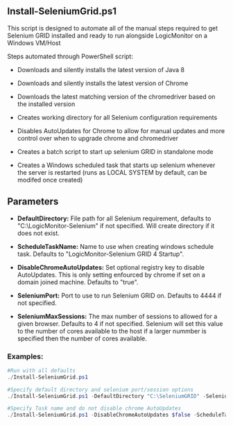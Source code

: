 ## Install-SeleniumGrid.ps1

This script is designed to automate all of the manual steps required to get Selenium GRID installed and ready to run alongside LogicMonitor on a Windows VM/Host

Steps automated through PowerShell script:

- Downloads and silently installs the latest version of Java 8

- Downloads and silently installs the latest version of Chrome

- Downloads the latest matching version of the chromedriver based on the installed version

- Creates working directory for all Selenium configuration requirements

- Disables AutoUpdates for Chrome to allow for manual updates and more control over when to upgrade chrome and chromedriver

- Creates a batch script to start up selenium GRID in standalone mode

- Creates a Windows scheduled task that starts up selenium whenever the server is restarted (runs as LOCAL SYSTEM by default, can be modifed once created)

## Parameters

- **DefaultDirectory:** File path for all Selenium requirement, defaults to "C:\LogicMonitor-Selenium" if not specified. Will create directory if it does not exist.

- **ScheduleTaskName:** Name to use when creating windows schedule task. Defaults to "LogicMonitor-Selenium GRID 4 Startup".

- **DisableChromeAutoUpdates:** Set optional registry key to disable AutoUpdates. This is only setting enfourced by chrome if set on a domain joined machine. Defaults to "true".

- **SeleniumPort:** Port to use to run Selenium GRID on. Defaults to 4444 if not specified.

- **SeleniumMaxSessions:** The max number of sessions to allowed for a given browser. Defaults to 4 if not specified. Selenium will set this value to the number of cores available to the host if a larger nummber is specified then the number of cores available.

### Examples:

```powershell
#Run with all defaults
./Install-SeleniumGrid.ps1

#Specify default directory and selenium port/session options
./Install-SeleniumGrid.ps1 -DefaultDirectory "C:\SeleniumGRID" -SeleniumPort 1234 -SeleniumMaxSessions 2

#Specify Task name and do not disable chrome AutoUpdates
./Install-SeleniumGrid.ps1 -DisableChromeAutoUpdates $false -ScheduleTaskName "Selenium-Startup-Script"
```
